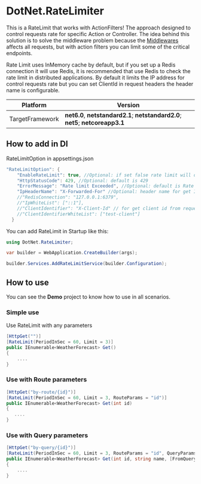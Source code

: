 # DotNet.RateLimiter

This is a RateLimit that works with ActionFilters! The approach designed to control requests rate for specific Action or Controller. The idea behind this solution is to solve the middleware problem because the [Middlewares](https://docs.microsoft.com/en-us/aspnet/core/fundamentals/middleware/?view=aspnetcore-6.0) affects all requests, but with action filters you can limit some of the critical endpoints.

Rate Limit uses InMemory cache by default, but if you set up a Redis connection it will use Redis, it is recommended that use Redis to check the rate limit in distributed applications. By default it limits the IP address for control requests rate but you can set ClientId in request headers the header name is configurable.


|Platform|Version|
|---|---|
|TargetFramework| **net6.0**, **netstandard2.1**; **netstandard2.0**; **net5**; **netcoreapp3.1**|

## How to add in DI
RateLimitOption in appsettings.json
```csharp
"RateLimitOption": {
    "EnableRateLimit": true, //Optional: if set false rate limit will disable, default is true
    "HttpStatusCode": 429, //Optional: default is 429
    "ErrorMessage": "Rate limit Exceeded", //Optional: default is Rate limit Exceeded
    "IpHeaderName": "X-Forwarded-For" //Optional: header name for get Ip address, default is X-Forwarded-For
    //"RedisConnection": "127.0.0.1:6379",
    //"IpWhiteList": ["::1"],
    //"ClientIdentifier": "X-Client-Id" // for get client id from request header if this present the rate limit will not use IP for limit requests
    //"ClientIdentifierWhiteList": ["test-client"]
  }
```
You can add RateLimit in Startup like this:
```csharp
using DotNet.RateLimiter;

var builder = WebApplication.CreateBuilder(args);

builder.Services.AddRateLimitService(builder.Configuration);
```
## How to use
You can see the **Demo** project to know how to use in all scenarios.
### Simple use
Use RateLimit with any parameters
```csharp
[HttpGet("")]
[RateLimit(PeriodInSec = 60, Limit = 3)]
public IEnumerable<WeatherForecast> Get()
{
    ....
}
```
### Use with Route parameters
```csharp
[HttpGet("by-route/{id}")]
[RateLimit(PeriodInSec = 60, Limit = 3, RouteParams = "id")]
public IEnumerable<WeatherForecast> Get(int id)
{
   ....
}
```
### Use with Query parameters
```csharp
[HttpGet("by-query/{id}")]
[RateLimit(PeriodInSec = 60, Limit = 3, RouteParams = "id", QueryParams = "name,family")]
public IEnumerable<WeatherForecast> Get(int id, string name, [FromQuery] List<string> family)
{
    ....
}
```
